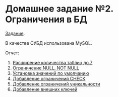 # Домашнее задание №2. Ограничения в БД

[Задание](https://github.com/artvorobyev/databases/blob/master/task2/%D0%97%D0%B0%D0%B4%D0%B0%D0%BD%D0%B8%D0%B5.pdf).

В качестве СУБД использована MySQL.

Отчет:

1. [Расширение количества таблиц до 7](https://github.com/artvorobyev/databases/blob/master/task2/add_new_tables.sql)
1. [Ограничение NULL, NOT NULL](https://github.com/artvorobyev/databases/blob/master/task2/edit_null.sql)
1. [Установка значений по умолчанию](https://github.com/artvorobyev/databases/blob/master/task2/edit_default.sql)
1. [Добавление ограничений CHECK](https://github.com/artvorobyev/databases/blob/master/task2/edit_check.sql)
1. [Добавление ограничений уникальности](https://github.com/artvorobyev/databases/blob/master/task2/edit_unique.sql)
1. [Добавление внешних ключей](https://github.com/artvorobyev/databases/blob/master/task2/edit_foreign_keys.sql)
